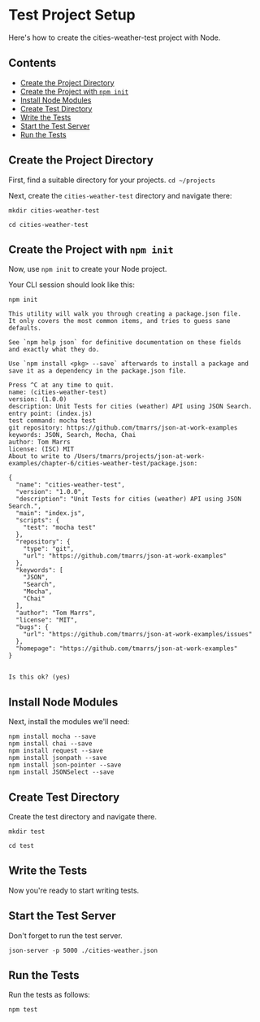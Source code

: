 Test Project Setup
==================
Here's how to create the cities-weather-test project with Node.


## Contents
- [Create the Project Directory](#create-the-project-directory)
- [Create the Project with `npm init`](#create-the-project-with-npm-init)
- [Install Node Modules](#install-node-modules)
- [Create Test Directory](#create-test-directory)
- [Write the Tests](#write-the-tests)
- [Start the Test Server](#start-the-test-server)
- [Run the Tests](#run-the-tests)


## Create the Project Directory
First, find a suitable directory for your projects.
`cd ~/projects`

Next, create the `cities-weather-test` directory and navigate there:
```
mkdir cities-weather-test

cd cities-weather-test
```

## Create the Project with `npm init`
Now, use `npm init` to create your Node project.

Your CLI session should look like this:
```
npm init

This utility will walk you through creating a package.json file.
It only covers the most common items, and tries to guess sane defaults.

See `npm help json` for definitive documentation on these fields
and exactly what they do.

Use `npm install <pkg> --save` afterwards to install a package and
save it as a dependency in the package.json file.

Press ^C at any time to quit.
name: (cities-weather-test)
version: (1.0.0)
description: Unit Tests for cities (weather) API using JSON Search.
entry point: (index.js)
test command: mocha test
git repository: https://github.com/tmarrs/json-at-work-examples
keywords: JSON, Search, Mocha, Chai
author: Tom Marrs
license: (ISC) MIT
About to write to /Users/tmarrs/projects/json-at-work-examples/chapter-6/cities-weather-test/package.json:

{
  "name": "cities-weather-test",
  "version": "1.0.0",
  "description": "Unit Tests for cities (weather) API using JSON Search.",
  "main": "index.js",
  "scripts": {
    "test": "mocha test"
  },
  "repository": {
    "type": "git",
    "url": "https://github.com/tmarrs/json-at-work-examples"
  },
  "keywords": [
    "JSON",
    "Search",
    "Mocha",
    "Chai"
  ],
  "author": "Tom Marrs",
  "license": "MIT",
  "bugs": {
    "url": "https://github.com/tmarrs/json-at-work-examples/issues"
  },
  "homepage": "https://github.com/tmarrs/json-at-work-examples"
}


Is this ok? (yes)
```

## Install Node Modules
Next, install the modules we'll need:
```
npm install mocha --save
npm install chai --save
npm install request --save
npm install jsonpath --save
npm install json-pointer --save 
npm install JSONSelect --save 
```

## Create Test Directory
Create the test directory and navigate there.
```
mkdir test

cd test
```

## Write the Tests
Now you're ready to start writing tests.


## Start the Test Server
Don't forget to run the test server.
```
json-server -p 5000 ./cities-weather.json
```


## Run the Tests
Run the tests as follows:
```
npm test
```